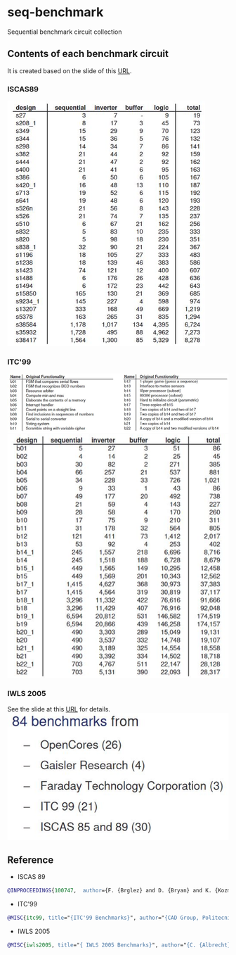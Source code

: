 # seq-benchmark
Sequential benchmark circuit collection

## Contents of each benchmark circuit
It is created based on the slide of this [URL](http://iwls.org/iwls2005/benchmark_presentation.pdf).

### ISCAS89
![ISCAS](./docs/iscas.JPG)

### ITC'99
![ITC'99-1](./docs/itc99-1.JPG)
![ITC'99-2](./docs/itc99-2.JPG)

### IWLS 2005
See the slide at this [URL](http://iwls.org/iwls2005/benchmark_presentation.pdf) for details.
![IWLS 2005](./docs/iwls2005.JPG)

## Reference
- ISCAS 89
```bibtex
@INPROCEEDINGS{100747,  author={F. {Brglez} and D. {Bryan} and K. {Kozminski}},  booktitle={IEEE International Symposium on Circuits and Systems,},   title={Combinational profiles of sequential benchmark circuits},   year={1989},  volume={},  number={},  pages={1929-1934 vol.3},  doi={10.1109/ISCAS.1989.100747}}
```

- ITC'99
```bibtex
@MISC{itc99, title="{ITC'99 Benchmarks}", author="{CAD Group, Politecnico de Torino}", howpublished = "\url{http://www.cad.polito.it/tools/itc99.html}"}
```

- IWLS 2005
```bibtex
@MISC{iwls2005, title="{ IWLS 2005 Benchmarks}", author="{C. {Albrecht}}", howpublished = "\url{http://iwls.org/iwls2005/benchmarks.html}"}
```